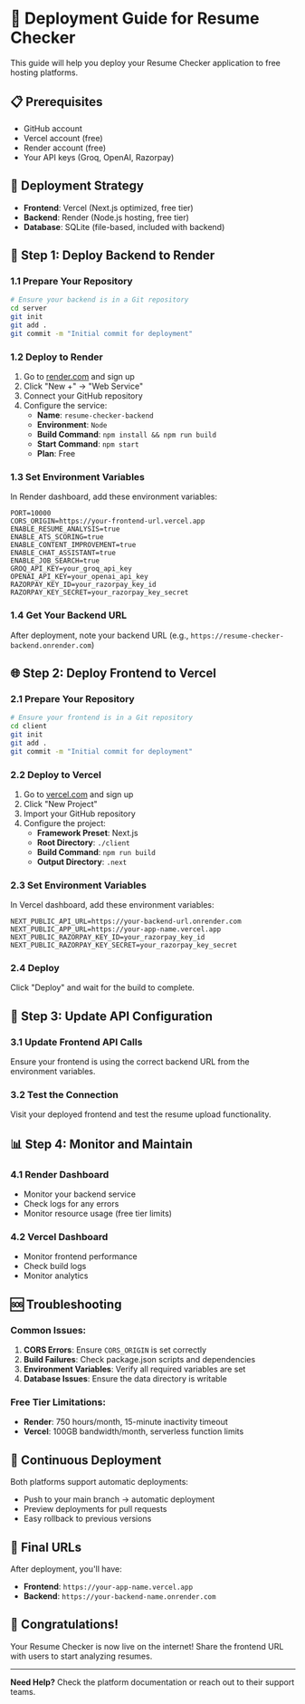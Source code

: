 # 🚀 Deployment Guide for Resume Checker

This guide will help you deploy your Resume Checker application to free hosting platforms.

## 📋 Prerequisites

- GitHub account
- Vercel account (free)
- Render account (free)
- Your API keys (Groq, OpenAI, Razorpay)

## 🎯 Deployment Strategy

- **Frontend**: Vercel (Next.js optimized, free tier)
- **Backend**: Render (Node.js hosting, free tier)
- **Database**: SQLite (file-based, included with backend)

## 🚀 Step 1: Deploy Backend to Render

### 1.1 Prepare Your Repository
```bash
# Ensure your backend is in a Git repository
cd server
git init
git add .
git commit -m "Initial commit for deployment"
```

### 1.2 Deploy to Render
1. Go to [render.com](https://render.com) and sign up
2. Click "New +" → "Web Service"
3. Connect your GitHub repository
4. Configure the service:
   - **Name**: `resume-checker-backend`
   - **Environment**: `Node`
   - **Build Command**: `npm install && npm run build`
   - **Start Command**: `npm start`
   - **Plan**: Free

### 1.3 Set Environment Variables
In Render dashboard, add these environment variables:
```
PORT=10000
CORS_ORIGIN=https://your-frontend-url.vercel.app
ENABLE_RESUME_ANALYSIS=true
ENABLE_ATS_SCORING=true
ENABLE_CONTENT_IMPROVEMENT=true
ENABLE_CHAT_ASSISTANT=true
ENABLE_JOB_SEARCH=true
GROQ_API_KEY=your_groq_api_key
OPENAI_API_KEY=your_openai_api_key
RAZORPAY_KEY_ID=your_razorpay_key_id
RAZORPAY_KEY_SECRET=your_razorpay_key_secret
```

### 1.4 Get Your Backend URL
After deployment, note your backend URL (e.g., `https://resume-checker-backend.onrender.com`)

## 🌐 Step 2: Deploy Frontend to Vercel

### 2.1 Prepare Your Repository
```bash
# Ensure your frontend is in a Git repository
cd client
git init
git add .
git commit -m "Initial commit for deployment"
```

### 2.2 Deploy to Vercel
1. Go to [vercel.com](https://vercel.com) and sign up
2. Click "New Project"
3. Import your GitHub repository
4. Configure the project:
   - **Framework Preset**: Next.js
   - **Root Directory**: `./client`
   - **Build Command**: `npm run build`
   - **Output Directory**: `.next`

### 2.3 Set Environment Variables
In Vercel dashboard, add these environment variables:
```
NEXT_PUBLIC_API_URL=https://your-backend-url.onrender.com
NEXT_PUBLIC_APP_URL=https://your-app-name.vercel.app
NEXT_PUBLIC_RAZORPAY_KEY_ID=your_razorpay_key_id
NEXT_PUBLIC_RAZORPAY_KEY_SECRET=your_razorpay_key_secret
```

### 2.4 Deploy
Click "Deploy" and wait for the build to complete.

## 🔧 Step 3: Update API Configuration

### 3.1 Update Frontend API Calls
Ensure your frontend is using the correct backend URL from the environment variables.

### 3.2 Test the Connection
Visit your deployed frontend and test the resume upload functionality.

## 📊 Step 4: Monitor and Maintain

### 4.1 Render Dashboard
- Monitor your backend service
- Check logs for any errors
- Monitor resource usage (free tier limits)

### 4.2 Vercel Dashboard
- Monitor frontend performance
- Check build logs
- Monitor analytics

## 🆘 Troubleshooting

### Common Issues:
1. **CORS Errors**: Ensure `CORS_ORIGIN` is set correctly
2. **Build Failures**: Check package.json scripts and dependencies
3. **Environment Variables**: Verify all required variables are set
4. **Database Issues**: Ensure the data directory is writable

### Free Tier Limitations:
- **Render**: 750 hours/month, 15-minute inactivity timeout
- **Vercel**: 100GB bandwidth/month, serverless function limits

## 🔄 Continuous Deployment

Both platforms support automatic deployments:
- Push to your main branch → automatic deployment
- Preview deployments for pull requests
- Easy rollback to previous versions

## 📱 Final URLs

After deployment, you'll have:
- **Frontend**: `https://your-app-name.vercel.app`
- **Backend**: `https://your-backend-name.onrender.com`

## 🎉 Congratulations!

Your Resume Checker is now live on the internet! Share the frontend URL with users to start analyzing resumes.

---

**Need Help?** Check the platform documentation or reach out to their support teams.
